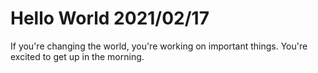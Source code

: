 # Hello World 2021/02/17

If you're changing the world, you're working on important things. You're excited to get up in the morning.
